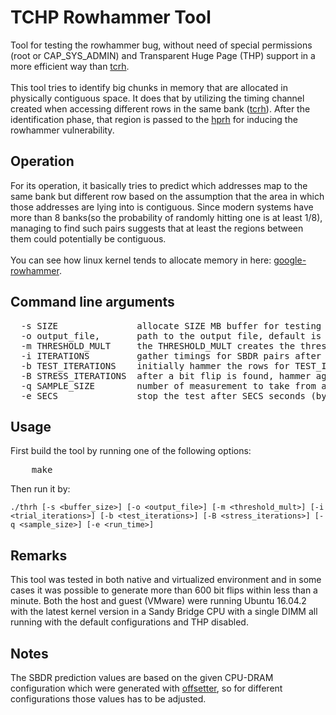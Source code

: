 # TCHP Rowhammer Tool

Tool for testing the rowhammer bug, without need of special permissions (root or CAP_SYS_ADMIN) and Transparent Huge Page (THP) support in a more efficient way than [tcrh](https://github.com/vp777/Rowhammer/tree/master/TC%20Rowhammer).
<br><br>
This tool tries to identify big chunks in memory that are allocated in physically contiguous space. It does that by utilizing the timing channel created when accessing different rows in the same bank ([tcrh](https://github.com/vp777/Rowhammer/tree/master/TC%20Rowhammer)). After the identification phase, that region is passed to the 
[hprh](https://github.com/vp777/Rowhammer/tree/master/THP%20Rowhammer) for inducing the rowhammer vulnerability.
<br>

## Operation
For its operation, it basically tries to predict which addresses map to the same bank but different row based on the assumption that the area in which those addresses are lying into is contiguous. Since modern systems have more than 8 banks(so the probability of randomly hitting one is at least 1/8), managing to find such pairs suggests that at least the regions between them could potentially be contiguous.
<br><br>
You can see how linux kernel tends to allocate memory in here: [google-rowhammer](https://github.com/google/rowhammer-test/tree/master/physmem_alloc_analysis).

## Command line arguments

<pre>
  -s SIZE               allocate SIZE MB buffer for testing (default is 16 MB)
  -o output_file,       path to the output file, default is stdout
  -m THRESHOLD_MULT     the THRESHOLD_MULT creates the threshold for SBDR and non-SBDR pairs (default is 1.3)
  -i ITERATIONS         gather timings for SBDR pairs after ITERATIONS iterations (default is 5000)
  -b TEST_ITERATIONS    initially hammer the rows for TEST_ITERATIONS iterations (default is 550000)
  -B STRESS_ITERATIONS  after a bit flip is found, hammer again the targets for STRESS_ITERATIONS (default is 1700000)
  -q SAMPLE_SIZE        number of measurement to take from a given address pair (default is 8)
  -e SECS               stop the test after SECS seconds (by default stops when all the rows are tested)
</pre>

## Usage

First build the tool by running one of the following options:

<pre>
    make
</pre>

Then run it by:

	./thrh [-s <buffer_size>] [-o <output_file>] [-m <threshold_mult>] [-i <trial_iterations>] [-b <test_iterations>] [-B <stress_iterations>] [-q <sample_size>] [-e <run_time>]
    
## Remarks
This tool was tested in both native and virtualized environment and in some cases it was possible to generate more than 600 bit flips within less than a minute. Both the host and guest (VMware) were running Ubuntu 16.04.2 with the latest kernel version in a Sandy Bridge CPU with a single DIMM all running with the default configurations and THP disabled.

## Notes
The SBDR prediction values are based on the given CPU-DRAM configuration which were generated with [offsetter](https://github.com/vp777/Rowhammer/tree/master/3.TCHP%20Rowhammer/offsets), so for different configurations those values has to be adjusted.
<br>